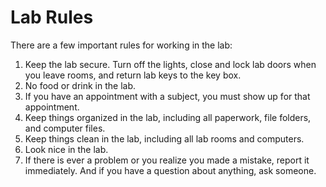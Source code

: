 # Lab Rules

There are a few important rules for working in the lab:

1.	Keep the lab secure. Turn off the lights, close and lock lab doors when you leave rooms, and return lab keys to the key box.
2.	No food or drink in the lab.
3.	If you have an appointment with a subject, you must show up for that appointment.
4.	Keep things organized in the lab, including all paperwork, file folders, and computer files.
5.	Keep things clean in the lab, including all lab rooms and computers.
6.	Look nice in the lab.
7.	If there is ever a problem or you realize you made a mistake, report it immediately. And if you have a question about anything, ask someone.